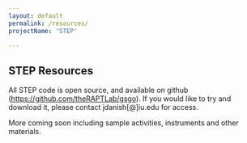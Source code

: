 ```yaml
---
layout: default
permalink: /resources/
projectName: 'STEP'

---
```


## STEP Resources

All STEP code is open source, and available on github (<a href="https://github.com/theRAPTLab/gsgo" target="_blank">https://github.com/theRAPTLab/gsgo</a>). If you would like to try and download it, please contact jdanish[@]iu.edu for access.

More coming soon including sample activities, instruments and other materials.